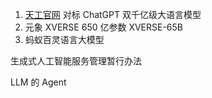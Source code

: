 

1.  [天工官网](http://www.tiangong.cn) 对标 ChatGPT 双千亿级大语言模型
2.  元象 XVERSE  650 亿参数  XVERSE-65B
3.  蚂蚁百灵语言大模型





生成式人工智能服务管理暂行办法


LLM 的 Agent